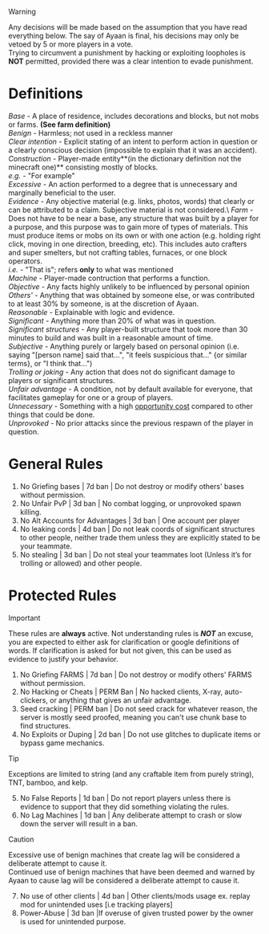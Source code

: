 > [!WARNING]
> Any decisions will be made based on the assumption that you have read everything below.
> The say of Ayaan is final, his decisions may only be vetoed by 5 or more players in a vote.\
> Trying to circumvent a punishment by hacking or exploiting loopholes is **NOT** permitted, provided there was a clear intention to evade punishment.
# Definitions
*Base* - A place of residence, includes decorations and blocks, but not mobs or farms. **(See farm definition)**\
*Benign* - Harmless; not used in a reckless manner\
*Clear intention* - Explicit stating of an intent to perform action in question or a clearly conscious decision (impossible to explain that it was an accident).\
*Construction* - Player-made entity**(in the dictionary definition not the minecraft one)** consisting mostly of blocks.\
*e.g.* - "For example"\
*Excessive* - An action performed to a degree that is unnecessary and marginally beneficial to the user.\
*Evidence* - Any objective material (e.g. links, photos, words) that clearly or can be attributed to a claim. Subjective material is not considered.\ 
*Farm* - Does not have to be near a base, any structure that was built by a player for a purpose, and this purpose was to gain more of types of materials. This must produce items or mobs on its own or with one action (e.g. holding right click, moving in one direction, breeding, etc). This includes auto crafters and super smelters, but not crafting tables, furnaces, or one block operators.\
*i.e.* - "That is"; refers **only** to what was mentioned\
*Machine* - Player-made contruction that performs a function.\
*Objective* - Any facts highly unlikely to be influenced by personal opinion\
*Others'* - Anything that was obtained by someone else, or was contributed to at least 30% by someone, is at the discretion of Ayaan.\
*Reasonable* - Explainable with logic and evidence.\
*Significant* - Anything more than 20% of what was in question.\
*Significant structures* - Any player-built structure that took more than 30 minutes to build and was built in a reasonable amount of time.\
*Subjective* - Anything purely or largely based on personal opinion (i.e. saying "[person name] said that...", "it feels suspicious that..." {or similar terms}, or "I think that...")\
*Trolling or joking* - Any action that does not do significant damage to players or significant structures.\
*Unfair advantage* - A condition, not by default available for everyone, that facilitates gameplay for one or a group of players.\
*Unnecessary* - Something with a high <ins>opportunity cost</ins> compared to other things that could be done.\
*Unprovoked* - No prior attacks since the previous respawn of the player in question.
# General Rules
1. No Griefing bases | 7d ban | Do not destroy or modify others' bases without permission.
2. No Unfair PvP | 3d ban | No combat logging, or unprovoked spawn killing.
3. No Alt Accounts for Advantages | 3d ban | One account per player
4. No leaking cords | 4d ban | Do not leak coords of significant structures to other people, neither trade them unless they are explicitly stated to be your teammate.
5. No stealing | 3d ban | Do not steal your teammates loot (Unless it’s for trolling or allowed) and other people.
# Protected Rules
> [!IMPORTANT]
> These rules are **always** active.
> Not understanding rules is **_NOT_** an excuse, you are expected to either ask for clarification or google definitions of words.
> If clarification is asked for but not given, this can be used as evidence to justify your behavior.
1. No Griefing FARMS | 7d ban | Do not destroy or modify others' FARMS without permission.
2. No Hacking or Cheats | PERM Ban | No hacked clients, X-ray, auto-clickers, or anything that gives an unfair advantage.
3. Seed cracking | PERM ban | Do not seed crack for whatever reason, the server is mostly seed proofed, meaning you can't use chunk base to find structures.
4. No Exploits or Duping | 2d ban | Do not use glitches to duplicate items or bypass game mechanics.
> [!TIP]
> Exceptions are limited to string (and any craftable item from purely string), TNT, bamboo, and kelp.
5. No False Reports | 1d ban | Do not report players unless there is evidence to support that they did something violating the rules.
6. No Lag Machines | 1d ban | Any deliberate attempt to crash or slow down the server will result in a ban.
> [!CAUTION]
> Excessive use of benign machines that create lag will be considered a deliberate attempt to cause it.\
> Continued use of benign machines that have been deemed and warned by Ayaan to cause lag will be considered a deliberate attempt to cause it.
7. No use of other clients | 4d ban | Other clients/mods usage
ex. replay mod for unintended uses [i.e tracking players]
8. Power-Abuse | 3d ban |If overuse of given trusted power by the owner is used for unintended purpose.
